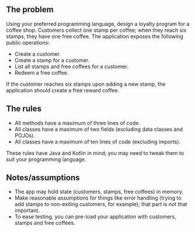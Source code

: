 ## The problem

Using your preferred programming language, design a loyalty program for a coffee shop. Customers collect one stamp per
coffee; when they reach six stamps, they have one free coffee. The application exposes the following public operations:

- Create a customer.
- Create a stamp for a customer.
- List all stamps and free coffees for a customer.
- Redeem a free coffee.

If the customer reaches six stamps upon adding a new stamp, the application should create a free reward coffee.

## The rules

- All methods have a maximum of three lines of code.
- All classes have a maximum of two fields (excluding data classes and POJOs).
- All classes have a maximum of ten lines of code (excluding imports).

These rules have Java and Kotlin in mind; you may need to tweak them to suit your programming language.

## Notes/assumptions

- The app may hold state (customers, stamps, free coffees) in memory.
- Make reasonable assumptions for things like error handling (trying to add stamps to non-exiting customers, for
  example); that part is not that important.
- To ease testing, you can pre-load your application with customers, stamps and free coffees.